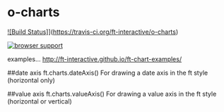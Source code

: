 # o-charts

[![Build Status]](https://travis-ci.org/ft-interactive/o-charts.png?branch=master)](https://travis-ci.org/ft-interactive/o-charts)

[![browser support](https://ci.testling.com/ft-interactive/o-charts.png)
](https://ci.testling.com/ft-interactive/o-charts)

examples...
http://ft-interactive.github.io/ft-chart-examples/

##date axis
ft.charts.dateAxis()
For drawing a date axis in the ft style (horizontal only)

##value axis
ft.charts.valueAxis()
For drawing a value axis in the ft style (horizontal or vertical)
